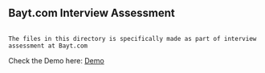 ## Bayt.com Interview Assessment

```

The files in this directory is specifically made as part of interview assessment at Bayt.com

```

Check the Demo here: [Demo](https://fathah.github.io/bayt-assessment)